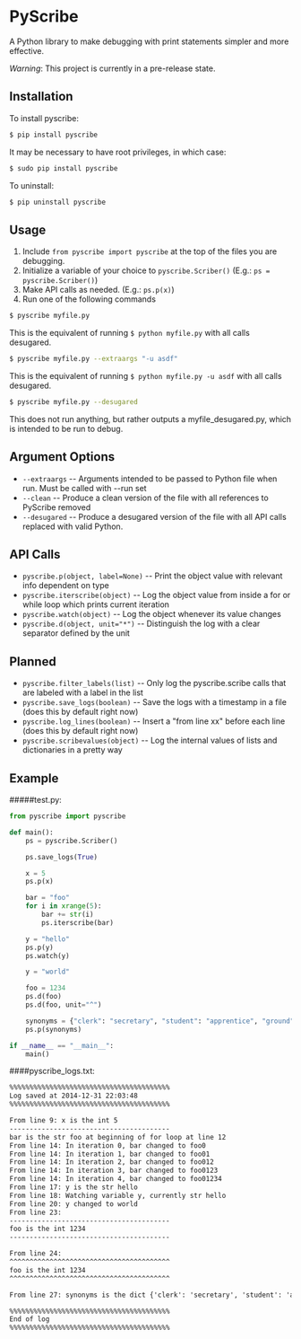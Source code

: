 PyScribe
=====================

A Python library to make debugging with print statements simpler and more effective.

*Warning*: This project is currently in a pre-release state.

Installation
------------
To install pyscribe:
```bash
$ pip install pyscribe
```
It may be necessary to have root privileges, in which case:
```bash
$ sudo pip install pyscribe
```
To uninstall:
```bash
$ pip uninstall pyscribe
```

Usage
------
1. Include `from pyscribe import pyscribe` at the top of the files you are debugging.
2. Initialize a variable of your choice to `pyscribe.Scriber()` (E.g.: `ps = pyscribe.Scriber()`)
3. Make API calls as needed. (E.g.: `ps.p(x)`)
4. Run one of the following commands
```bash
$ pyscribe myfile.py
 ```
 This is the equivalent of running `$ python myfile.py` with all calls desugared.

```bash
$ pyscribe myfile.py --extraargs "-u asdf"
```
This is the equivalent of running `$ python myfile.py -u asdf` with all calls desugared.

```bash
$ pyscribe myfile.py --desugared
```
This does not run anything, but rather outputs a myfile_desugared.py, which is intended to be run to debug.


Argument Options
-----------------
- `--extraargs` -- Arguments intended to be passed to Python file when run. Must be called with --run set
- `--clean` -- Produce a clean version of the file with all references to PyScribe removed 
- `--desugared` -- Produce a desugared version of the file with all API calls replaced with valid Python.

API Calls
----------
- `pyscribe.p(object, label=None)` -- Print the object value with relevant info dependent on type
- `pyscribe.iterscribe(object)` -- Log the object value from inside a for or while loop which prints current iteration
- `pyscribe.watch(object)` -- Log the object whenever its value changes
- `pyscribe.d(object, unit="*")` -- Distinguish the log with a clear separator defined by the unit

Planned
----------
- `pyscribe.filter_labels(list)` -- Only log the pyscribe.scribe calls that are labeled with a label in the list
- `pyscribe.save_logs(boolean)` -- Save the logs with a timestamp in a file (does this by default right now)
- `pyscribe.log_lines(boolean)` -- Insert a "from line xx" before each line (does this by default right now)
- `pyscribe.scribevalues(object)` -- Log the internal values of lists and dictionaries in a pretty way

Example
--------
#####test.py:
```python
from pyscribe import pyscribe

def main():
    ps = pyscribe.Scriber()

    ps.save_logs(True)

    x = 5
    ps.p(x)

    bar = "foo"
    for i in xrange(5):
        bar += str(i)
        ps.iterscribe(bar)

    y = "hello"
    ps.p(y)
    ps.watch(y)

    y = "world"

    foo = 1234
    ps.d(foo)
    ps.d(foo, unit="^")

    synonyms = {"clerk": "secretary", "student": "apprentice", "ground": "floor"}
    ps.p(synonyms)

if __name__ == "__main__":
    main()
```
####pyscribe_logs.txt:
```html
%%%%%%%%%%%%%%%%%%%%%%%%%%%%%%%%%%%%%%%%
Log saved at 2014-12-31 22:03:48
%%%%%%%%%%%%%%%%%%%%%%%%%%%%%%%%%%%%%%%%

From line 9: x is the int 5
----------------------------------------
bar is the str foo at beginning of for loop at line 12
From line 14: In iteration 0, bar changed to foo0
From line 14: In iteration 1, bar changed to foo01
From line 14: In iteration 2, bar changed to foo012
From line 14: In iteration 3, bar changed to foo0123
From line 14: In iteration 4, bar changed to foo01234
From line 17: y is the str hello
From line 18: Watching variable y, currently str hello
From line 20: y changed to world
From line 23: 
----------------------------------------
foo is the int 1234
----------------------------------------

From line 24: 
^^^^^^^^^^^^^^^^^^^^^^^^^^^^^^^^^^^^^^^^
foo is the int 1234
^^^^^^^^^^^^^^^^^^^^^^^^^^^^^^^^^^^^^^^^

From line 27: synonyms is the dict {'clerk': 'secretary', 'student': 'apprentice', 'ground': 'floor'}

%%%%%%%%%%%%%%%%%%%%%%%%%%%%%%%%%%%%%%%%
End of log
%%%%%%%%%%%%%%%%%%%%%%%%%%%%%%%%%%%%%%%%
```
